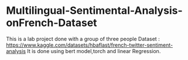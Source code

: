 # Multilingual-Sentimental-Analysis-onFrench-Dataset
This is a lab project done with a group of three people
Dataset : https://www.kaggle.com/datasets/hbaflast/french-twitter-sentiment-analysis
It is done using bert model,torch and linear Regression.
